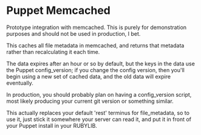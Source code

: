 Puppet Memcached
================
Prototype integration with memcached.  This is purely for demonstration
purposes and should not be used in production, I bet.

This caches all file metadata in memcached, and returns that metadata
rather than recalculating it each time.

The data expires after an hour or so by default, but the keys in the data
use the Puppet config_version; if you change the config version, then
you'll begin using a new set of cached data, and the old data will
expire eventually.

In production, you should probably plan on having a config_version script,
most likely producing your current git version or something similar.

This actually replaces your default 'rest' terminus for file_metadata, so
to use it, just stick it somewhere your server can read it, and put it in
front of your Puppet install in your RUBYLIB.
